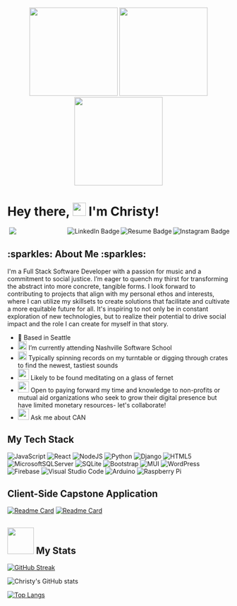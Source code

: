 ### 

<div id="header" align=center >
   <img src="https://media.giphy.com/media/Jom7SAzub0mtEHoBMI/giphy.gif" width="200"/>
   <img src="https://media.giphy.com/media/YQMiQtopRjjZRSYRJF/giphy.gif" width="200"/>
   <img src="https://media.giphy.com/media/9e1RwDh0YUYoyN5uR1/giphy.gif" width="200"/>
</div>

<h1>
  Hey there, 
  <img src="https://media.giphy.com/media/hvRJCLFzcasrR4ia7z/giphy.gif" width="30px"/>
  I'm Christy!
</h1>

<div id="badges"> 
  <div>
   <img src="https://komarev.com/ghpvc/?username=lechrsty&style=flat-square&color=blue" alt=""/>
   <img src="https://img.shields.io/github/followers/lechrsty?style=social"/>
       <a href="https://www.instagram.com/christy.le/?hl=en">
         <img align=right src="https://img.shields.io/badge/Instagram-red?style=for-the-badge&logo=instagram&logoColor=white" alt="Instagram Badge"/>
       </a>
       <a href="https://www.canva.com/design/DAFWsJnZ9Nc/MFzycmU7IK7DViKWaIj5gA/view?utm_content=DAFWsJnZ9Nc&utm_campaign=designshare&utm_medium=link&utm_source=homepage_design_menu">
         <img align=right src="https://img.shields.io/badge/Resume-yellow?style=for-the-badge&logo=discogs&logoColor=white" alt="Resume Badge"/>
       </a>
       <a href="https://www.linkedin.com/in/lechrsty/">
         <img align=right src="https://img.shields.io/badge/LinkedIn-blue?style=for-the-badge&logo=linkedin&logoColor=white" alt="LinkedIn Badge"/>
       </a>
 </div>
 
 <h2> :sparkles: About Me :sparkles: </h2>
 
<bio> I'm a Full Stack Software Developer with a passion for music and a commitment to social justice. I’m eager to quench my thirst for transforming the abstract into more concrete, tangible forms. I look forward to contributing to projects that align with my personal ethos and interests, where I can utilize my skillsets to create solutions that facilitate and cultivate a more equitable future for all. It's inspiring to not only be in constant exploration of new technologies, but to realize their potential to drive social impact and the role I can create for myself in that story. 
</bio>

- :rocket: Based in Seattle 
- <img src="https://media.giphy.com/media/WFZvB7VIXBgiz3oDXE/giphy.gif" width="20"/> I’m currently attending Nashville Software School
- <img src="https://media.giphy.com/media/Qf2JERtfzI4c7rfzlF/giphy.gif" width="20"/> Typically spinning records on my turntable or digging through crates to find the newest, tastiest sounds
- <img src="https://media.giphy.com/media/QRvs3S7Rh2hlfT7dxz/giphy.gif" width="25"/> Likely to be found meditating on a glass of fernet
- <img src="https://media.giphy.com/media/UnyKXModRZbJZiJhSW/giphy.gif" width="25"/> Open to paying forward my time and knowledge to non-profits or mutual aid organizations who seek to grow their digital presence but have limited monetary resources- let's collaborate!
- <img src="https://f4.bcbits.com/img/a1096625250_10.jpg" width="25"/> Ask me about CAN
   

## My Tech Stack
   ![JavaScript](https://img.shields.io/badge/javascript-%23323330.svg?style=for-the-badge&logo=javascript&logoColor=%23F7DF1E)
   ![React](https://img.shields.io/badge/react-%2320232a.svg?style=for-the-badge&logo=react&logoColor=%2361DAFB)
   ![NodeJS](https://img.shields.io/badge/node.js-6DA55F?style=for-the-badge&logo=node.js&logoColor=white)
   ![Python](https://img.shields.io/badge/python-3670A0?style=for-the-badge&logo=python&logoColor=ffdd54)
   ![Django](https://img.shields.io/badge/django-%23092E20.svg?style=for-the-badge&logo=django&logoColor=white)
   ![HTML5](https://img.shields.io/badge/html5-%23E34F26.svg?style=for-the-badge&logo=html5&logoColor=white)
   ![MicrosoftSQLServer](https://img.shields.io/badge/Microsoft%20SQL%20Server-CC2927?style=for-the-badge&logo=microsoft%20sql%20server&logoColor=white)
   ![SQLite](https://img.shields.io/badge/sqlite-%2307405e.svg?style=for-the-badge&logo=sqlite&logoColor=white)
   ![Bootstrap](https://img.shields.io/badge/bootstrap-%23563D7C.svg?style=for-the-badge&logo=bootstrap&logoColor=white)
   ![MUI](https://img.shields.io/badge/MUI-%230081CB.svg?style=for-the-badge&logo=mui&logoColor=white)
   ![WordPress](https://img.shields.io/badge/WordPress-%23117AC9.svg?style=for-the-badge&logo=WordPress&logoColor=white)
   ![Firebase](https://img.shields.io/badge/firebase-%23039BE5.svg?style=for-the-badge&logo=firebase)
   ![Visual Studio Code](https://img.shields.io/badge/Visual%20Studio%20Code-0078d7.svg?style=for-the-badge&logo=visual-studio-code&logoColor=white)
   ![Arduino](https://img.shields.io/badge/-Arduino-00979D?style=for-the-badge&logo=Arduino&logoColor=white)
   ![Raspberry Pi](https://img.shields.io/badge/-RaspberryPi-C51A4A?style=for-the-badge&logo=Raspberry-Pi)
   
## Client-Side Capstone Application
   [![Readme Card](https://github-readme-stats.vercel.app/api/pin/?username=lechrsty&repo=woofgang&theme=gotham)](https://github.com/lechrsty/woofgang)
   [![Readme Card](https://github-readme-stats.vercel.app/api/pin/?username=lechrsty&repo=woofgang-api&theme=gotham)](https://github.com/lechrsty/woofgang-api)


## <img src="https://media.giphy.com/media/9JPJZhaS2xncw6QtQ7/giphy.gif" width="60"/>  My Stats 
   [![GitHub Streak](http://github-readme-streak-stats.herokuapp.com?user=lechrsty&theme=gotham)](https://git.io/streak-stats)
   
   ![Christy's GitHub stats](https://github-readme-stats.vercel.app/api?username=lechrsty&show_icons=true&theme=gotham)
   
   [![Top Langs](https://github-readme-stats.vercel.app/api/top-langs/?username=lechrsty&layout=compact&theme=gotham)](https://github.com/lechrsty/github-readme-stats)


